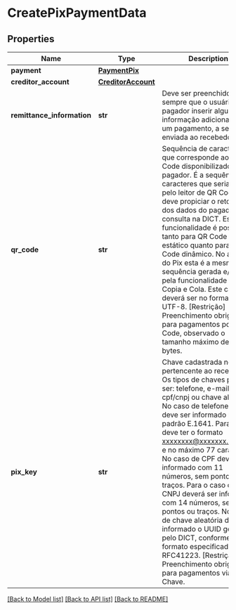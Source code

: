 # CreatePixPaymentData

## Properties
Name | Type | Description | Notes
------------ | ------------- | ------------- | -------------
**payment** | [**PaymentPix**](PaymentPix.md) |  | 
**creditor_account** | [**CreditorAccount**](CreditorAccount.md) |  | 
**remittance_information** | **str** | Deve ser preenchido sempre que o usuário pagador inserir alguma informação adicional em um pagamento, a ser enviada ao recebedor.  | [optional] 
**qr_code** | **str** | Sequência de caracteres que corresponde ao QR Code disponibilizado para o pagador.   É a sequência de caracteres que seria lida pelo leitor de QR Code, e deve propiciar o retorno dos dados do pagador após consulta na DICT.   Essa funcionalidade é possível tanto para QR Code estático quanto para QR Code dinâmico.   No arranjo do Pix esta é a mesma sequência gerada e/ou lida pela funcionalidade Pix Copia e Cola.   Este campo deverá ser no formato UTF-8.   [Restrição] Preenchimento obrigatório para pagamentos por QR Code, observado o tamanho máximo de 512 bytes.  | [optional] 
**pix_key** | **str** | Chave cadastrada no DICT pertencente ao recebedor. Os tipos de chaves podem ser: telefone, e-mail, cpf/cnpj ou chave aleatória.   No caso de telefone celular deve ser informado no padrão E.1641.   Para e-mail deve ter o formato xxxxxxxx@xxxxxxx.xxx(.xx) e no máximo 77 caracteres.   No caso de CPF deverá ser informado com 11 números, sem pontos ou traços.   Para o caso de CNPJ deverá ser informado com 14 números, sem pontos ou traços.   No caso de chave aleatória deve ser informado o UUID gerado pelo DICT, conforme formato especificado na RFC41223.   [Restrição] Preenchimento obrigatório para pagamentos via Chave.  | [optional] 

[[Back to Model list]](../README.md#documentation-for-models) [[Back to API list]](../README.md#documentation-for-api-endpoints) [[Back to README]](../README.md)

